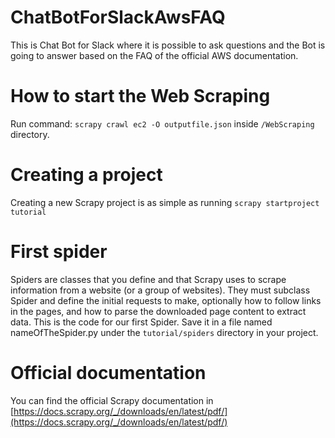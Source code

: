 # ChatBotForSlackAwsFAQ
This is Chat Bot for Slack where it is possible to ask questions and the Bot is going to answer based on the FAQ of the official AWS documentation.

# How to start the Web Scraping
Run command: `scrapy crawl ec2 -O outputfile.json` inside `/WebScraping` directory.

# Creating a project
Creating a new Scrapy project is as simple as running `scrapy startproject tutorial`

# First spider
Spiders are classes that you define and that Scrapy uses to scrape information from a website (or a group of websites).
They must subclass Spider and define the initial requests to make, optionally how to follow links in the pages, and how to parse the downloaded page content to extract data.
This is the code for our first Spider. Save it in a file named nameOfTheSpider.py under the `tutorial/spiders` directory in your project.

# Official documentation
You can find the official Scrapy documentation in [https://docs.scrapy.org/_/downloads/en/latest/pdf/](https://docs.scrapy.org/_/downloads/en/latest/pdf/)
